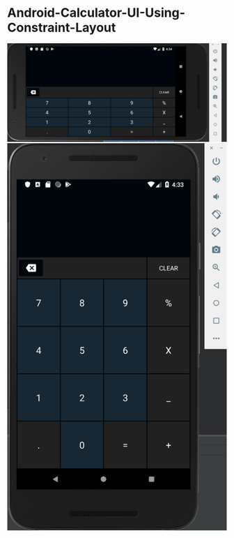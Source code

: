 # Android-Calculator-UI-Using-Constraint-Layout
![](images/androidCalculatorUILandscape.png)
![](images/androidCalculatorUIPortrait.png)

